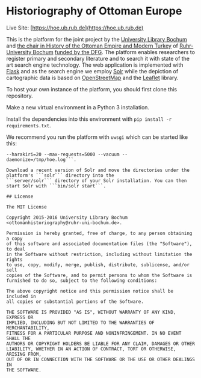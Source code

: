 # Historiography of Ottoman Europe

Live Site: [https://hoe.ub.rub.de](https://hoe.ub.rub.de)

This is the platform for the joint project by the [University Library Bochum](http://www.ub.rub.de) and
[the chair in History of the Ottoman Empire and Modern Turkey](http://www.ort.ruhr-uni-bochum.de/index.html.en) of
[Ruhr-University Bochum](http://www.rub.de) [funded by the DFG](http://gepris.dfg.de/gepris/projekt/249662419). The
platform enables researchers to register primary and secondary literature and to search it with state of the art search
engine technology. The web application is implemented with [Flask](http://flask.pocoo.org/) and as the search engine we
employ [Solr](http://lucene.apache.org/solr/) while the depiction of cartographic data is based on
[OpenStreetMap](http://www.openstreetmap.org) and the [Leaflet](http://leafletjs.com/) library.

To host your own instance of the platform, you should first clone this repository.

Make a new virtual environment in a Python 3 installation.

Install the dependencies into this environment with ```pip install -r requirements.txt```.

We recommend you run the platform with ```uwsgi``` which can be started like this:

```uwsgi -s /tmp/hoe.sock -w hoe:app --master --processes=2
--harakiri=20 --max-requests=5000 --vacuum --daemonize=/tmp/hoe.log```.

Download a recent version of Solr and move the directories under the platform's ```solr``` directory into the
```server/solr``` directory of your Solr installation. You can then start Solr with ```bin/solr start```.

## License

The MIT License

Copyright 2015-2016 University Library Bochum <ottomanhistoriography@ruhr-uni-bochum.de>.

Permission is hereby granted, free of charge, to any person obtaining a copy
of this software and associated documentation files (the "Software"), to deal
in the Software without restriction, including without limitation the rights
to use, copy, modify, merge, publish, distribute, sublicense, and/or sell
copies of the Software, and to permit persons to whom the Software is
furnished to do so, subject to the following conditions:

The above copyright notice and this permission notice shall be included in
all copies or substantial portions of the Software.

THE SOFTWARE IS PROVIDED "AS IS", WITHOUT WARRANTY OF ANY KIND, EXPRESS OR
IMPLIED, INCLUDING BUT NOT LIMITED TO THE WARRANTIES OF MERCHANTABILITY,
FITNESS FOR A PARTICULAR PURPOSE AND NONINFRINGEMENT. IN NO EVENT SHALL THE
AUTHORS OR COPYRIGHT HOLDERS BE LIABLE FOR ANY CLAIM, DAMAGES OR OTHER
LIABILITY, WHETHER IN AN ACTION OF CONTRACT, TORT OR OTHERWISE, ARISING FROM,
OUT OF OR IN CONNECTION WITH THE SOFTWARE OR THE USE OR OTHER DEALINGS IN
THE SOFTWARE.
